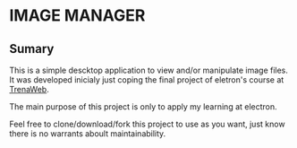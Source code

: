 # IMAGE MANAGER

## Sumary

This is a simple descktop application to view and/or manipulate image files.
It was developed inicialy just coping the final project of eletron's course at [TrenaWeb](https://www.treinaweb.com.br/ava/#/xo71EFwEkVTX3F22/home).

The main purpose of this project is only to apply my learning at electron.

Feel free to clone/download/fork this project to use as you want, just know there is no warrants aboult maintainability.